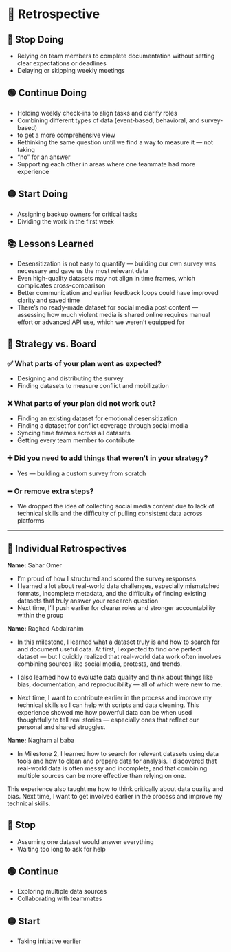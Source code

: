 # 📌 Retrospective

## 🔴 Stop Doing

- Relying on team members to complete documentation without setting clear
expectations or deadlines  
- Delaying or skipping weekly meetings  

## 🟢 Continue Doing

- Holding weekly check-ins to align tasks and clarify roles  
- Combining different types of data (event-based, behavioral, and survey-based)
- to get a more comprehensive view  
- Rethinking the same question until we find a way to measure it — not taking
- “no” for an answer  
- Supporting each other in areas where one teammate had more experience  

## 🟡 Start Doing

- Assigning backup owners for critical tasks  
- Dividing the work in the first week

## 📚 Lessons Learned

- Desensitization is not easy to quantify — building our own survey was necessary
and gave us the most relevant data  
- Even high-quality datasets may not align in time frames, which complicates
cross-comparison  
- Better communication and earlier feedback loops could have improved clarity
and saved time  
- There’s no ready-made dataset for social media post content — assessing how
much violent media is shared online requires manual effort or advanced API use,
which we weren’t equipped for  

## 🎯 Strategy vs. Board

### ✅ What parts of your plan went as expected?

- Designing and distributing the survey  
- Finding datasets to measure conflict and mobilization  

### ❌ What parts of your plan did not work out?

- Finding an existing dataset for emotional desensitization  
- Finding a dataset for conflict coverage through social media  
- Syncing time frames across all datasets  
- Getting every team member to contribute  

### ➕ Did you need to add things that weren't in your strategy?

- Yes — building a custom survey from scratch  

### ➖ Or remove extra steps?

- We dropped the idea of collecting social media content due to lack of technical
skills and the difficulty of pulling consistent data across platforms  

---

## 👤 Individual Retrospectives

**Name:** Sahar Omer  

- I’m proud of how I structured and scored the survey responses  
- I learned a lot about real-world data challenges, especially mismatched formats,
incomplete metadata, and the difficulty of finding existing datasets that truly
answer your research question  
- Next time, I’ll push earlier for clearer roles and stronger accountability
within the group

**Name:** Raghad Abdalrahim

- In this milestone, I learned what a dataset truly is and how to search for and
document useful data. At first, I expected to find one perfect dataset — but I
quickly realized that real-world data work often involves combining sources like
social media, protests, and trends.

- I also learned how to evaluate data quality and think about things like bias,
documentation, and reproducibility — all of which were new to me.

- Next time, I want to contribute earlier in the process and improve my technical
skills so I can help with scripts and data cleaning. This experience showed me
how powerful data can be when used thoughtfully to tell real stories — especially
ones that reflect our personal and shared struggles.

**Name:** Nagham al baba

- In Milestone 2, I learned how to search for relevant datasets using data tools
and how to clean and prepare data for analysis. I discovered that real-world data
is often messy and incomplete, and that combining multiple sources can be more
effective than relying on one.

This experience also taught me how to think critically about data quality and
bias. Next time, I want to get involved earlier in the process and improve my
technical skills.

## 🔴 Stop

- Assuming one dataset would answer everything
- Waiting too long to ask for help

## 🟢 Continue

- Exploring multiple data sources
- Collaborating with teammates

## 🟡 Start

- Taking initiative earlier

